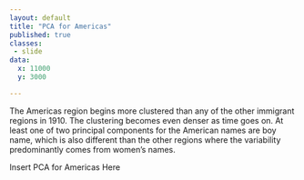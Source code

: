 ```yaml
---
layout: default
title: "PCA for Americas"
published: true
classes:
 - slide
data:
  x: 11000
  y: 3000

---
```

The Americas region begins more clustered than any of the other immigrant regions in 1910. The clustering becomes even denser as time goes on. At least one of two principal components for the American names are boy name, which is also different than the other regions where the variability predominantly comes from women’s names.  

Insert PCA for Americas Here
